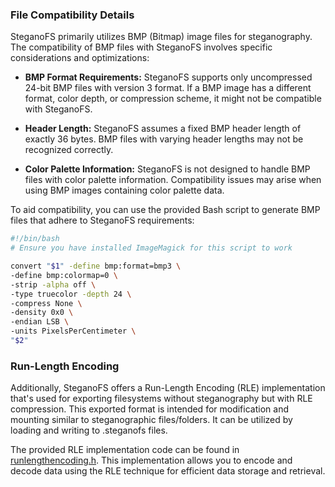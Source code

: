 ### File Compatibility Details

SteganoFS primarily utilizes BMP (Bitmap) image files for steganography. The compatibility of BMP files with SteganoFS involves specific considerations and optimizations:

- **BMP Format Requirements:** SteganoFS supports only uncompressed 24-bit BMP files with version 3 format. If a BMP image has a different format, color depth, or compression scheme, it might not be compatible with SteganoFS.

- **Header Length:** SteganoFS assumes a fixed BMP header length of exactly 36 bytes. BMP files with varying header lengths may not be recognized correctly.

- **Color Palette Information:** SteganoFS is not designed to handle BMP files with color palette information. Compatibility issues may arise when using BMP images containing color palette data.

To aid compatibility, you can use the provided Bash script to generate BMP files that adhere to SteganoFS requirements:

```bash
#!/bin/bash
# Ensure you have installed ImageMagick for this script to work

convert "$1" -define bmp:format=bmp3 \
-define bmp:colormap=0 \
-strip -alpha off \
-type truecolor -depth 24 \
-compress None \
-density 0x0 \
-endian LSB \
-units PixelsPerCentimeter \
"$2"
```

### Run-Length Encoding ###

Additionally, SteganoFS offers a Run-Length Encoding (RLE) implementation that's used for exporting filesystems without steganography but with RLE compression. This exported format is intended for modification and mounting similar to steganographic files/folders. It can be utilized by loading and writing to .steganofs files.

The provided RLE implementation code can be found in [runlengthencoding.h](../steganofs/runlengthencoding.h). This implementation allows you to encode and decode data using the RLE technique for efficient data storage and retrieval.